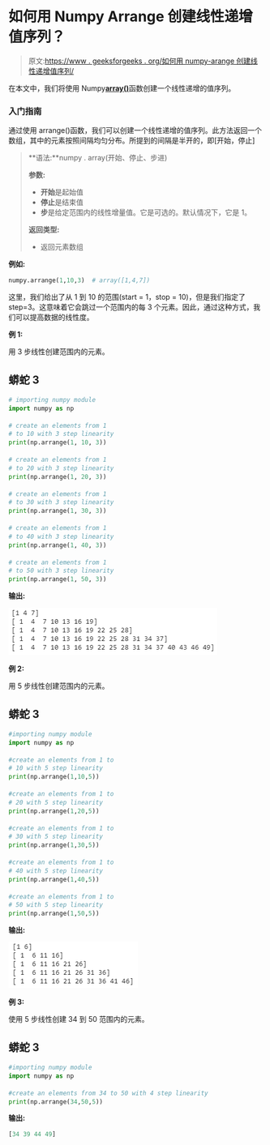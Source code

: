 # 如何用 Numpy Arrange 创建线性递增值序列？

> 原文:[https://www . geeksforgeeks . org/如何用 numpy-arange 创建线性递增值序列/](https://www.geeksforgeeks.org/how-to-create-a-sequence-of-linearly-increasing-values-with-numpy-arange/)

在本文中，我们将使用 Numpy[**array()**](https://www.geeksforgeeks.org/numpy-arange-python/)函数创建一个线性递增的值序列。

### 入门指南

通过使用 arrange()函数，我们可以创建一个线性递增的值序列。此方法返回一个数组，其中的元素按照间隔均匀分布。所提到的间隔是半开的，即[开始，停止]

> **语法:**numpy . array(开始、停止、步进)
> 
> **参数:**
> 
> *   **开始**是起始值
> *   **停止**是结束值
> *   **步**是给定范围内的线性增量值。它是可选的。默认情况下，它是 1。
> 
> **返回类型:**
> 
> *   返回元素数组

**例如:**

```py
numpy.arrange(1,10,3)  # array([1,4,7])
```

这里，我们给出了从 1 到 10 的范围(start = 1，stop = 10)，但是我们指定了 step=3。这意味着它会跳过一个范围内的每 3 个元素。因此，通过这种方式，我们可以提高数据的线性度。

**例 1:**

用 3 步线性创建范围内的元素。

## 蟒蛇 3

```py
# importing numpy module
import numpy as np

# create an elements from 1
# to 10 with 3 step linearity
print(np.arrange(1, 10, 3))

# create an elements from 1
# to 20 with 3 step linearity
print(np.arrange(1, 20, 3))

# create an elements from 1
# to 30 with 3 step linearity
print(np.arrange(1, 30, 3))

# create an elements from 1
# to 40 with 3 step linearity
print(np.arrange(1, 40, 3))

# create an elements from 1
# to 50 with 3 step linearity
print(np.arrange(1, 50, 3))
```

**输出:**

![](img/58faf46495408ed414840403a3086f42.png)

**例 2:**

用 5 步线性创建范围内的元素。

## 蟒蛇 3

```py
#importing numpy module
import numpy as np

#create an elements from 1 to
# 10 with 5 step linearity
print(np.arrange(1,10,5))

#create an elements from 1 to
# 20 with 5 step linearity
print(np.arrange(1,20,5))

#create an elements from 1 to
# 30 with 5 step linearity
print(np.arrange(1,30,5))

#create an elements from 1 to
# 40 with 5 step linearity
print(np.arrange(1,40,5))

#create an elements from 1 to
# 50 with 5 step linearity
print(np.arrange(1,50,5))
```

**输出:**

![](img/a6461a4af286d84e2cd07d77995a683f.png)

**例 3:**

使用 5 步线性创建 34 到 50 范围内的元素。

## 蟒蛇 3

```py
#importing numpy module
import numpy as np

#create an elements from 34 to 50 with 4 step linearity
print(np.arrange(34,50,5))
```

**输出:**

```py
[34 39 44 49]
```